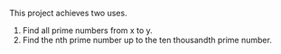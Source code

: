 This project achieves two uses. 
1) Find all prime numbers from x to y.
2) Find the nth prime number up to the ten thousandth prime number.
